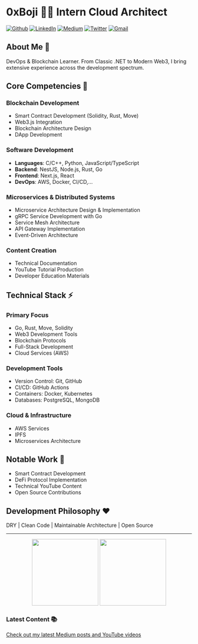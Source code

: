 # 0xBoji 👨‍💻 Intern Cloud Architect
[![Github](https://img.shields.io/badge/-Github-000?style=flat-square&logo=Github&logoColor=white)](https://github.com/0xboji)
[![LinkedIn](https://img.shields.io/badge/-LinkedIn-blue?style=flat-square&logo=Linkedin&logoColor=white)](https://www.linkedin.com/in/0xboji/)
[![Medium](https://img.shields.io/badge/-Medium-66cdaa?style=flat-square&logo=Medium&logoColor=white)](https://0xboji.medium.com/)
[![Twitter](https://img.shields.io/badge/-Twitter-1ca0f1?style=flat-square&labelColor=1ca0f1&logo=twitter&logoColor=white)](https://twitter.com/0xboji)
[![Gmail](https://img.shields.io/badge/-Gmail-c14438?style=flat-square&logo=Gmail&logoColor=white)](mailto:me@0xboji.com)

## About Me 👋

DevOps & Blockchain Learner. From Classic .NET to Modern Web3, I bring extensive experience across the development spectrum.

## Core Competencies 🚀

### Blockchain Development
- Smart Contract Development (Solidity, Rust, Move)
- Web3.js Integration
- Blockchain Architecture Design
- DApp Development

### Software Development
- **Languages**: C/C++, Python, JavaScript/TypeScript
- **Backend**: NestJS, Node.js, Rust, Go
- **Frontend**: Next.js, React
- **DevOps**: AWS, Docker, CI/CD,...

### Microservices & Distributed Systems
- Microservice Architecture Design & Implementation
- gRPC Service Development with Go
- Service Mesh Architecture
- API Gateway Implementation
- Event-Driven Architecture

### Content Creation
- Technical Documentation
- YouTube Tutorial Production
- Developer Education Materials

## Technical Stack ⚡

### Primary Focus
- Go, Rust, Move, Solidity
- Web3 Development Tools
- Blockchain Protocols
- Full-Stack Development
- Cloud Services (AWS)

### Development Tools
- Version Control: Git, GitHub
- CI/CD: GitHub Actions
- Containers: Docker, Kubernetes
- Databases: PostgreSQL, MongoDB

### Cloud & Infrastructure
- AWS Services
- IPFS
- Microservices Architecture

## Notable Work 🎯

- Smart Contract Development
- DeFi Protocol Implementation
- Technical YouTube Content
- Open Source Contributions

## Development Philosophy ❤️
DRY | Clean Code | Maintainable Architecture | Open Source

---

<div align="center">
 <img height="180em" src="https://github-readme-stats.vercel.app/api?username=0xboji&show_icons=true&theme=dracula&count_private=true&hide_border=true"/>
 <img height="180em" src="https://github-readme-streak-stats.herokuapp.com/?user=0xboji&theme=dracula&hide_border=true"/>
</div>

### Latest Content 📚
[Check out my latest Medium posts and YouTube videos
](https://www.youtube.com/@0xboji/)
